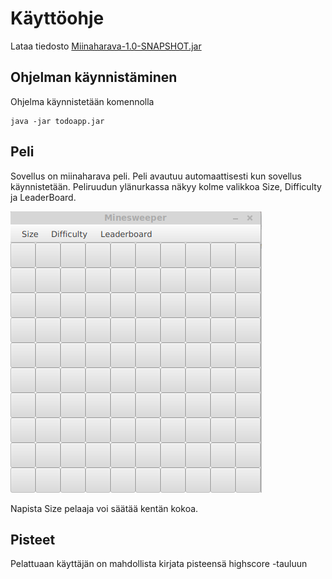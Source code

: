 # Käyttöohje

Lataa tiedosto [Miinaharava-1.0-SNAPSHOT.jar](https://github.com/ssuihko/ot-harjoitustyo/releases/tag/viikko6)


## Ohjelman käynnistäminen

Ohjelma käynnistetään komennolla 

```
java -jar todoapp.jar
```

## Peli

Sovellus on miinaharava peli. Peli avautuu automaattisesti kun sovellus käynnistetään. Peliruudun ylänurkassa näkyy kolme valikkoa Size, Difficulty ja LeaderBoard. 

<img src="https://github.com/ssuihko/ot-harjoitustyo/blob/master/dokumentaatio/kuvat/Miinaharavataulu.png">

Napista Size pelaaja voi säätää kentän kokoa. 


## Pisteet

Pelattuaan käyttäjän on mahdollista kirjata pisteensä highscore -tauluun

